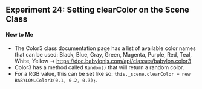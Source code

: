 ## Experiment 24: Setting clearColor on the Scene Class

#### New to Me
- The Color3 class documentation page has a list of available color names that can be used: Black, Blue, Gray, Green, Magenta, Purple, Red, Teal, White, Yellow -> https://doc.babylonjs.com/api/classes/babylon.color3
- Color3 has a method called `Random()` that will return a random color.
- For a RGB value, this can be set like so: `this._scene.clearColor = new BABYLON.Color3(0.1, 0.2, 0.3);`.